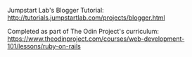 Jumpstart Lab's Blogger Tutorial:  
http://tutorials.jumpstartlab.com/projects/blogger.html

Completed as part of The Odin Project's curriculum:  
https://www.theodinproject.com/courses/web-development-101/lessons/ruby-on-rails

